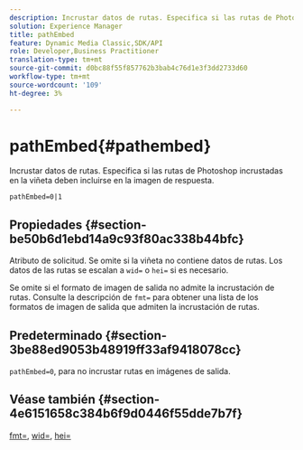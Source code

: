 ```yaml
---
description: Incrustar datos de rutas. Especifica si las rutas de Photoshop incrustadas en la viñeta deben incluirse en la imagen de respuesta.
solution: Experience Manager
title: pathEmbed
feature: Dynamic Media Classic,SDK/API
role: Developer,Business Practitioner
translation-type: tm+mt
source-git-commit: d0bc88f55f857762b3bab4c76d1e3f3dd2733d60
workflow-type: tm+mt
source-wordcount: '109'
ht-degree: 3%

---
```



# pathEmbed{#pathembed}

Incrustar datos de rutas. Especifica si las rutas de Photoshop incrustadas en la viñeta deben incluirse en la imagen de respuesta.

`pathEmbed=0|1`

## Propiedades {#section-be50b6d1ebd14a9c93f80ac338b44bfc}

Atributo de solicitud. Se omite si la viñeta no contiene datos de rutas. Los datos de las rutas se escalan a `wid=` o `hei=` si es necesario.

Se omite si el formato de imagen de salida no admite la incrustación de rutas. Consulte la descripción de `fmt=` para obtener una lista de los formatos de imagen de salida que admiten la incrustación de rutas.

## Predeterminado {#section-3be88ed9053b48919ff33af9418078cc}

`pathEmbed=0`, para no incrustar rutas en imágenes de salida.

## Véase también {#section-4e6151658c384b6f9d0446f55dde7b7f}

[fmt=](../../../../../ir-api/http-protocol/image-rendering-api-ref/c-ir-http-protocol-ref/c-ir-http-protocol-command-reference/r-ir-fmt.md#reference-4c743f67d56b47c5b774fcc900ff758c),  [wid=](../../../../../ir-api/http-protocol/image-rendering-api-ref/c-ir-http-protocol-ref/c-ir-http-protocol-command-reference/r-ir-wid.md#reference-b7e691b0624941168c94b2749ae233ec),  [hei=](../../../../../ir-api/http-protocol/image-rendering-api-ref/c-ir-http-protocol-ref/c-ir-http-protocol-command-reference/r-ir-hei.md#reference-1c08f60365a94417a39867c09cac5478)
